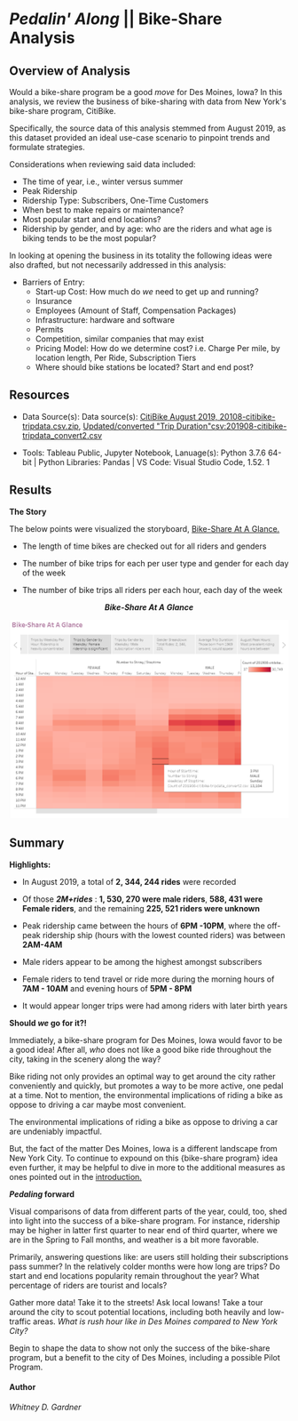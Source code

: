 
# _Pedalin' Along_ || Bike-Share Analysis

## Overview of Analysis
Would a bike-share program be a good _move_ for Des Moines, Iowa? In this analysis, we review the business of bike-sharing with data from New York's bike-share program, CitiBike. 

Specifically, the source data of this analysis stemmed from August 2019, as this dataset provided an ideal use-case scenario to pinpoint trends and formulate strategies.

Considerations when reviewing said data included:
* The time of year, i.e., winter versus summer
* Peak Ridership
* Ridership Type: Subscribers, One-Time Customers
* When best to make repairs or maintenance?
* Most popular start and end locations?
* Ridership by gender, and by age:  who are the riders and what age is biking tends to be the most popular? 

In looking at opening the business in its totality the following ideas were also drafted, but not necessarily addressed in this analysis: 

* Barriers of Entry:
    * Start-up Cost: How much do _we_ need to get up and running?
	* Insurance
	* Employees (Amount of Staff, Compensation Packages)
    * Infrastructure: hardware and software
	* Permits
    * Competition, similar companies that may exist
    * Pricing Model: How do we determine cost? i.e.  Charge Per mile, by location length, Per Ride, Subscription Tiers
    * Where should bike stations be located? Start and end post?

## Resources
* Data Source(s): Data source(s): [CitiBike August 2019, 20108-citibike-tripdata.csv.zip](https://s3.amazonaws.com/tripdata/index.html), [Updated/converted "Trip Duration"csv:201908-citibike-tripdata_convert2.csv](https://app.box.com/s/jggaqztdm372t3hakmc4rxrygjlkiund)

* Tools: Tableau Public, Jupyter Notebook, Lanuage(s): Python 3.7.6 64-bit | Python Libraries: Pandas | VS Code: Visual Studio Code, 1.52. 1

## Results
**The Story**

The below points were visualized  the storyboard, [Bike-Share At A Glance.](https://public.tableau.com/views/Deliverable2VisualizationForTripAnalysisDeliverable3Bike-ShareFullStoryReport/Bike-ShareAtAGlance?:language=en&:display_count=y&publish=yes&:origin=viz_share_link)

* The length of time bikes are checked out for all riders and genders

* The number of bike trips for each per user type and gender for each day of the week

* The number of bike trips all riders per each hour, each day of the week
<p align="center">
  <i><b> Bike-Share At A Glance</b></i> 
 </p>
<p align="center">
  <img src="https://github.com/SoWhitIs/bike-share_analysis/blob/db501174993ef9145fdbadc89302aeaabf2f48f1/bike_share_at_a_glance_story.png" />
</p>

## Summary

**Highlights:**

 * In August 2019, a total of **2, 344, 244 rides** were recorded 

* Of those  **_2M+rides_** : **1, 530, 270 were male riders**, **588, 431 were Female riders**, and the remaining **225, 521 riders were unknown**

* Peak ridership came between the hours of **6PM -10PM**, where the off-peak ridership ship (hours with the lowest counted riders) was between **2AM-4AM**

* Male riders appear to be among the highest amongst subscribers

* Female riders to tend travel or ride more during the morning hours of **7AM - 10AM** and evening hours of **5PM - 8PM**

* It would appear longer trips were had among riders with later birth years


**Should _we_ go for it?!**

Immediately, a bike-share program for Des Moines, Iowa would favor to be a good idea!  After all, _who_ does not like a good bike ride throughout the city, taking in the scenery along the way? 

Bike riding not only provides an optimal way to get around the city rather conveniently and quickly, but promotes a way to be more active, one pedal at a time.  Not to mention, the environmental implications of riding a bike as oppose to driving a car maybe most convenient. 

The environmental implications of riding a bike as oppose to driving a car are undeniably impactful.

But, the fact of the matter Des Moines, Iowa is a different landscape from New York City.  To continue to expound on this {bike-share program} idea even further, it may be helpful to dive in more to the additional measures as ones pointed out in the [introduction.](https://github.com/SoWhitIs/bike-share_analysis/blob/main/README.md#overview-of-analysis)  

**_Pedaling_ forward**

Visual comparisons of data from different parts of the year, could, too, shed into light into the success of a bike-share program. For instance, ridership may be higher in latter first quarter to near end of third quarter, where we are in the Spring to Fall months, and weather is a bit more favorable. 

Primarily, answering questions like: are users still holding their subscriptions pass summer? In the relatively colder months were how long are trips? Do start and end locations popularity remain throughout the year?  What percentage of riders are tourist and locals? 

Gather more data! Take it to the streets! Ask local Iowans! Take a tour around the city to scout potential locations, including both heavily and low-traffic areas. _What is rush hour like in Des Moines compared to New York City?_

Begin to shape the data to show not only the success of the bike-share program, but a benefit to the city of Des Moines, including a possible Pilot Program. 

#### Author

_Whitney D. Gardner_
